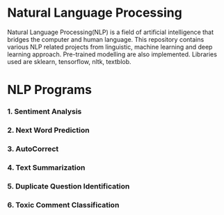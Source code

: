 # Natural Language Processing

Natural Language Processing(NLP) is a field of artificial intelligence that bridges the computer and human language. 
This repository contains various NLP related projects from linguistic, machine learning and deep learning approach.
Pre-trained modelling are also implemented.
Libraries used are sklearn, tensorflow, nltk, textblob.

# NLP Programs
### 1. Sentiment Analysis
### 2. Next Word Prediction
### 3. AutoCorrect
### 4. Text Summarization
### 5. Duplicate Question Identification
### 6. Toxic Comment Classification
